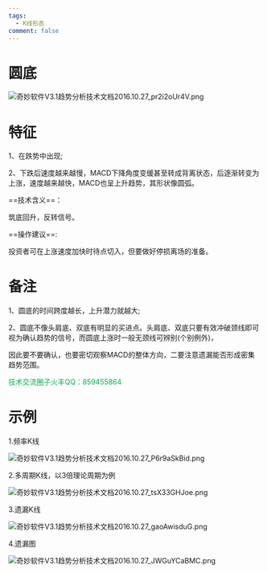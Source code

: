 ```yaml
---
tags:
  - K线形态
comment: false
---
```

# 圆底
![奇妙软件V3.1趋势分析技术文档2016.10.27_pr2i2oUr4V.png](https://cloudflare-imgbed-dp1.pages.dev/file/1727288298328_奇妙软件V3.1趋势分析技术文档2016.10.27_pr2i2oUr4V.png)

# 特征

1、在跌势中出现;

2、下跌后速度越来越慢，MACD下降角度变缓甚至转成背离状态，后逐渐转变为上涨，速度越来越快，MACD也呈上升趋势，其形状像圆弧。


==技术含义==：

筑底回升，反转信号。

==操作建议==:

投资者可在上涨速度加快时待点切入，但要做好停损离场的准备。


# 备注

1、圆底的时间跨度越长，上升潜力就越大;

2、圆底不像头肩底、双底有明显的买进点。头肩底、双底只要有效冲破颈线即可视为确认趋势的信号，而圆底上涨时一般无颈线可辨别(个别例外)，

因此要不要确认，也要密切观察MACD的整体方向，二要注意遗漏能否形成密集趋势范围。

 <font color="#00b050">技术交流圈子火丰QQ：859455864</font>
 
# 示例

1.频率K线

![奇妙软件V3.1趋势分析技术文档2016.10.27_P6r9aSkBid.png](https://cloudflare-imgbed-dp1.pages.dev/file/1727288423750_奇妙软件V3.1趋势分析技术文档2016.10.27_P6r9aSkBid.png)

2.多周期K线，以3倍理论周期为例

![奇妙软件V3.1趋势分析技术文档2016.10.27_tsX33GHJoe.png](https://cloudflare-imgbed-dp1.pages.dev/file/1727288483172_奇妙软件V3.1趋势分析技术文档2016.10.27_tsX33GHJoe.png)

3.遗漏K线

![奇妙软件V3.1趋势分析技术文档2016.10.27_gaoAwisduG.png](https://cloudflare-imgbed-dp1.pages.dev/file/1727288548423_奇妙软件V3.1趋势分析技术文档2016.10.27_gaoAwisduG.png)

4.遗漏图

![奇妙软件V3.1趋势分析技术文档2016.10.27_JWGuYCaBMC.png](https://cloudflare-imgbed-dp1.pages.dev/file/1727288603096_奇妙软件V3.1趋势分析技术文档2016.10.27_JWGuYCaBMC.png)





